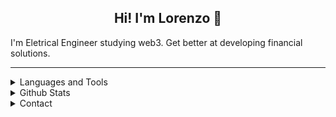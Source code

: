 <h2 align="center">Hi! I'm Lorenzo 👋 </h1>

I'm Eletrical Engineer studying web3. Get better at developing financial solutions.

---
<details>
    <summary> Languages and Tools </summary>
    <br>
        <p align="center">
            <a href="https://www.python.org/">
                <img src="https://cdn.jsdelivr.net/gh/devicons/devicon/icons/python/python-original.svg" alt="Python" height="40" width="40" />
            </a>
            <a href="https://www.gnu.org/software/gnu-c-manual/">
                <img src="https://cdn.jsdelivr.net/gh/devicons/devicon/icons/c/c-original.svg" alt="C" height="40" width="40" />
            </a>
            <a href="https://isocpp.org/">
                <img src="https://cdn.jsdelivr.net/gh/devicons/devicon/icons/cplusplus/cplusplus-original.svg" alt="Cpp" height="40" width="40" />
            </a>
            <a href="https://www.mathworks.com/products/matlab.html">
                <img src="https://cdn.jsdelivr.net/gh/devicons/devicon/icons/matlab/matlab-original.svg" alt="Matlab" height="40" width="40" />
            </a>
            <a href="https://github.com/">
                <img src="https://cdn.jsdelivr.net/gh/devicons/devicon/icons/github/github-original.svg" alt="Github" height="40" width="40" />
            </a>
            <a href="https://www.docker.com/">
                <img src="https://cdn.jsdelivr.net/gh/devicons/devicon/icons/docker/docker-original.svg" alt="Docker" height="40" width="40" />
            </a>
            <a href="https://www.gnu.org/software/bash/">
                <img src="https://cdn.jsdelivr.net/gh/devicons/devicon/icons/bash/bash-original.svg" alt="Bash" height="40" width="40" />
            </a>
            <a href="https://www.raspberrypi.com/">
                <img src="https://cdn.jsdelivr.net/gh/devicons/devicon/icons/raspberrypi/raspberrypi-original.svg" alt="Raspberry" height="40" width="40" />
            </a>
            <a href="https://www.arduino.cc/">
                <img src="https://cdn.jsdelivr.net/gh/devicons/devicon/icons/arduino/arduino-original.svg" alt="Arduino" height="40" width="40" />
            </a>
            <a href="https://opencv.org/">
                <img src="https://cdn.jsdelivr.net/gh/devicons/devicon/icons/opencv/opencv-original.svg" alt="OpenCV" height="40" width="40" />
            </a>
            <a href="https://jupyter.org/">
                <img src="https://cdn.jsdelivr.net/gh/devicons/devicon/icons/jupyter/jupyter-original.svg" alt="Jupyter Notebooks" height="40" width="40" />
            </a>
            <a href="https://numpy.org/">
                <img src="https://cdn.jsdelivr.net/gh/devicons/devicon/icons/numpy/numpy-original.svg" alt="Numpy" height="40" width="40" />
            </a>
            <a href="https://docs.pytest.org/en/7.1.x/">
                <img src="https://cdn.jsdelivr.net/gh/devicons/devicon/icons/pytest/pytest-original.svg" alt="Pytest" height="40" width="40" />
            </a>
            <a href="https://code.visualstudio.com/">
                <img src="https://cdn.jsdelivr.net/gh/devicons/devicon/icons/vscode/vscode-original.svg" alt="VSCode" height="40" width="40" />
            </a>
            <a href="https://www.linux.org/">
                <img src="https://cdn.jsdelivr.net/gh/devicons/devicon/icons/linux/linux-original.svg" alt="Linux" height="40" width="40" />
            </a>
            <a href="https://ubuntu.com/">
                <img src="https://cdn.jsdelivr.net/gh/devicons/devicon/icons/ubuntu/ubuntu-plain.svg" alt="Ubuntu" height="40" width="40" />
            </a>
            <a href="https://www.latex-project.org/">
                <img src="https://cdn.jsdelivr.net/gh/devicons/devicon/icons/latex/latex-original.svg" alt="LaTex" height="40" width="40" />
            </a>
            <a href="https://web3.foundation/">
                <img src="https://encrypted-tbn0.gstatic.com/images?q=tbn:ANd9GcTpjeIhR-t95cX-RgaUcPWZLpI9jWUbMVxbjA&s" alt="LaTex" height="40" width="40" />
            </a>
        </p>
    <br>
</details>

<details>
    <summary> Github Stats </summary>
    <br>
        <p align="center">
            <a href="https://github.com/lorenzoppx">
                <img alt="lorenzoppx's Github Stats" src="https://github-readme-stats.vercel.app/api?username=lorenzoppx&theme=github_dark&show_icons=true&line_height=27&count_private=true" height="180em" />
            </a>
            <a href="https://github.com/lorenzoppx">
                <img alt="lorenzoppx's Github Top Languages" src="https://github-readme-stats.vercel.app/api/top-langs/?username=lorenzoppx&layout=compact&theme=github_dark&show_icons=true&line_height=27" height="180em"  />
            </a>
        </p>
    <br>
</details>

<details>
    <summary> Contact </summary>
    <br>
        <p align="center">
            <a href="mailto:lorenzopx@gmail.com">
                <img src="https://img.shields.io/badge/Gmail-D14836?style=for-the-badge&logo=gmail&logoColor=white" alt="Mail"/>
            </a>
            <a href="https://dev.to/lorenzoppx">
                <img src="https://img.shields.io/badge/dev.to-0A0A0A?style=for-the-badge&logo=devdotto&logoColor=white" alt="Dev"/>
            </a>
            <a href="https://www.linkedin.com/in/lorenzo-piccoli-96b16a232/">
                <img src="https://img.shields.io/badge/LinkedIn-0077B5?style=for-the-badge&logo=linkedin&logoColor=white" alt="linkedin"/>
            </a>
            <a href="https://wakatime.com/@lorenzoppx">
                <img src="https://img.shields.io/badge/WakaTime-000000?style=for-the-badge&logo=WakaTime&logoColor=white" alt="wakatime"/>
            </a>
            <a href="https://leetcode.com/lorenzoppx/">
                <img src="https://img.shields.io/badge/-LeetCode-FFA116?style=for-the-badge&logo=LeetCode&logoColor=black" alt="wakatime"/>
            </a>
        </p>
    <br>
</details>
